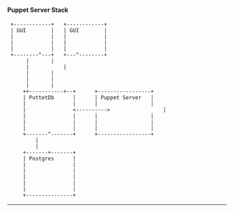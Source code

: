 #### Puppet Server Stack

	 +------------+	  +------------+
	 | GUI        |	  | GUI        |
	 |            |	  |            |
	 |            |	  |            |
	 |            |	  |            |
	 +--------^---+	  +---^--------+
		  |	      |
		  |    	      |
		  |	      |
		  |	      |
		  |	      |
		 ++-----------+--+	    +-----------------+
		 | PuttetDb      |	    | Puppet Server   |
		 |               |	    |                 |
		 |               <---------->                 |
		 |               |	    |                 |
		 |               |	    |                 |
		 |               |	    |                 |
		 +-------^-------+	    +-----------------+
			 |
			 |
		 +-------+-------+
		 | Postgres      |
		 |               |
		 |               |
		 |               |
		 |               |
		 |               |
		 +---------------+

---
